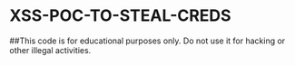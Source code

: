 # XSS-POC-TO-STEAL-CREDS



##This code is for educational purposes only. Do not use it for hacking or other illegal activities.
